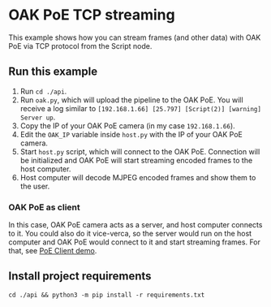 # OAK PoE TCP streaming

This example shows how you can stream frames (and other data) with OAK PoE via TCP protocol from the Script node.

## Run this example

1. Run `cd ./api`.
2. Run `oak.py`, which will upload the pipeline to the OAK PoE. You will receive a log similar to `[192.168.1.66] [25.797] [Script(2)] [warning] Server up`.
3. Copy the IP of your OAK PoE camera (in my case `192.168.1.66`).
4. Edit the `OAK_IP` variable inside `host.py` with the IP of your OAK PoE camera.
5. Start `host.py` script, which will connect to the OAK PoE. Connection will be initialized and OAK PoE will start streaming encoded frames to the host computer.
6. Host computer will decode MJPEG encoded frames and show them to the user.

### OAK PoE as client

In this case, OAK PoE camera acts as a server, and host computer connects to it. You could also do it vice-verca, so the server would run on the host computer and OAK PoE would connect to it and start streaming frames. For that, see [PoE Client demo](poe-client).

## Install project requirements

```
cd ./api && python3 -m pip install -r requirements.txt
```
